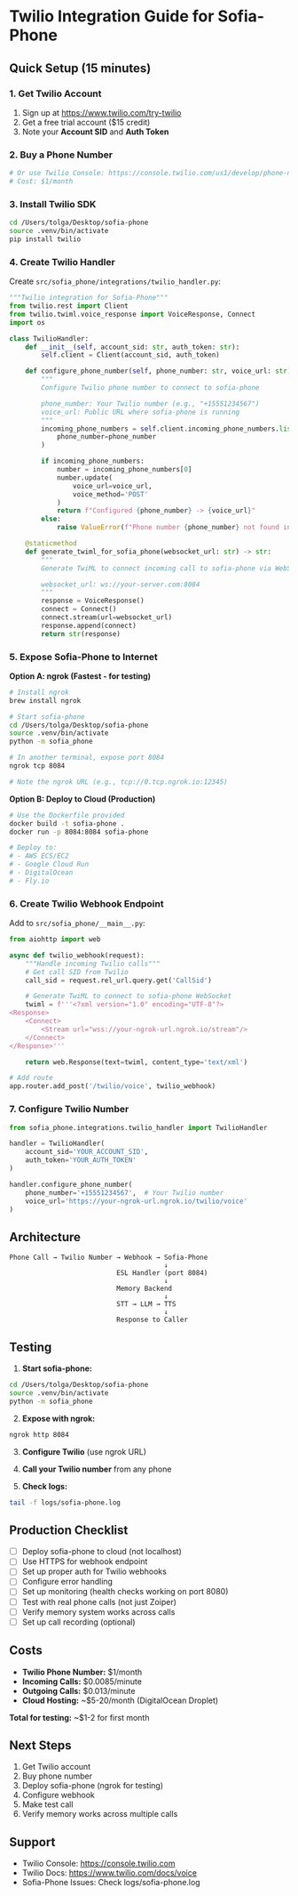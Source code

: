# Twilio Integration Guide for Sofia-Phone

## Quick Setup (15 minutes)

### 1. Get Twilio Account
1. Sign up at https://www.twilio.com/try-twilio
2. Get a free trial account ($15 credit)
3. Note your **Account SID** and **Auth Token**

### 2. Buy a Phone Number
```bash
# Or use Twilio Console: https://console.twilio.com/us1/develop/phone-numbers/manage/incoming
# Cost: $1/month
```

### 3. Install Twilio SDK
```bash
cd /Users/tolga/Desktop/sofia-phone
source .venv/bin/activate
pip install twilio
```

### 4. Create Twilio Handler

Create `src/sofia_phone/integrations/twilio_handler.py`:

```python
"""Twilio integration for Sofia-Phone"""
from twilio.rest import Client
from twilio.twiml.voice_response import VoiceResponse, Connect
import os

class TwilioHandler:
    def __init__(self, account_sid: str, auth_token: str):
        self.client = Client(account_sid, auth_token)

    def configure_phone_number(self, phone_number: str, voice_url: str):
        """
        Configure Twilio phone number to connect to sofia-phone

        phone_number: Your Twilio number (e.g., "+15551234567")
        voice_url: Public URL where sofia-phone is running
        """
        incoming_phone_numbers = self.client.incoming_phone_numbers.list(
            phone_number=phone_number
        )

        if incoming_phone_numbers:
            number = incoming_phone_numbers[0]
            number.update(
                voice_url=voice_url,
                voice_method='POST'
            )
            return f"Configured {phone_number} -> {voice_url}"
        else:
            raise ValueError(f"Phone number {phone_number} not found in account")

    @staticmethod
    def generate_twiml_for_sofia_phone(websocket_url: str) -> str:
        """
        Generate TwiML to connect incoming call to sofia-phone via WebSocket

        websocket_url: ws://your-server.com:8084
        """
        response = VoiceResponse()
        connect = Connect()
        connect.stream(url=websocket_url)
        response.append(connect)
        return str(response)
```

### 5. Expose Sofia-Phone to Internet

**Option A: ngrok (Fastest - for testing)**
```bash
# Install ngrok
brew install ngrok

# Start sofia-phone
cd /Users/tolga/Desktop/sofia-phone
source .venv/bin/activate
python -m sofia_phone

# In another terminal, expose port 8084
ngrok tcp 8084

# Note the ngrok URL (e.g., tcp://0.tcp.ngrok.io:12345)
```

**Option B: Deploy to Cloud (Production)**
```bash
# Use the Dockerfile provided
docker build -t sofia-phone .
docker run -p 8084:8084 sofia-phone

# Deploy to:
# - AWS ECS/EC2
# - Google Cloud Run
# - DigitalOcean
# - Fly.io
```

### 6. Create Twilio Webhook Endpoint

Add to `src/sofia_phone/__main__.py`:

```python
from aiohttp import web

async def twilio_webhook(request):
    """Handle incoming Twilio calls"""
    # Get call SID from Twilio
    call_sid = request.rel_url.query.get('CallSid')

    # Generate TwiML to connect to sofia-phone WebSocket
    twiml = f'''<?xml version="1.0" encoding="UTF-8"?>
<Response>
    <Connect>
        <Stream url="wss://your-ngrok-url.ngrok.io/stream"/>
    </Connect>
</Response>'''

    return web.Response(text=twiml, content_type='text/xml')

# Add route
app.router.add_post('/twilio/voice', twilio_webhook)
```

### 7. Configure Twilio Number

```python
from sofia_phone.integrations.twilio_handler import TwilioHandler

handler = TwilioHandler(
    account_sid='YOUR_ACCOUNT_SID',
    auth_token='YOUR_AUTH_TOKEN'
)

handler.configure_phone_number(
    phone_number='+15551234567',  # Your Twilio number
    voice_url='https://your-ngrok-url.ngrok.io/twilio/voice'
)
```

## Architecture

```
Phone Call → Twilio Number → Webhook → Sofia-Phone
                                       ↓
                           ESL Handler (port 8084)
                                       ↓
                           Memory Backend
                                       ↓
                           STT → LLM → TTS
                                       ↓
                           Response to Caller
```

## Testing

1. **Start sofia-phone:**
```bash
cd /Users/tolga/Desktop/sofia-phone
source .venv/bin/activate
python -m sofia_phone
```

2. **Expose with ngrok:**
```bash
ngrok http 8084
```

3. **Configure Twilio** (use ngrok URL)

4. **Call your Twilio number** from any phone

5. **Check logs:**
```bash
tail -f logs/sofia-phone.log
```

## Production Checklist

- [ ] Deploy sofia-phone to cloud (not localhost)
- [ ] Use HTTPS for webhook endpoint
- [ ] Set up proper auth for Twilio webhooks
- [ ] Configure error handling
- [ ] Set up monitoring (health checks working on port 8080)
- [ ] Test with real phone calls (not just Zoiper)
- [ ] Verify memory system works across calls
- [ ] Set up call recording (optional)

## Costs

- **Twilio Phone Number:** $1/month
- **Incoming Calls:** $0.0085/minute
- **Outgoing Calls:** $0.013/minute
- **Cloud Hosting:** ~$5-20/month (DigitalOcean Droplet)

**Total for testing:** ~$1-2 for first month

## Next Steps

1. Get Twilio account
2. Buy phone number
3. Deploy sofia-phone (ngrok for testing)
4. Configure webhook
5. Make test call
6. Verify memory works across multiple calls

## Support

- Twilio Console: https://console.twilio.com
- Twilio Docs: https://www.twilio.com/docs/voice
- Sofia-Phone Issues: Check logs/sofia-phone.log
